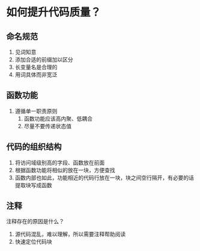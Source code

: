 # 如何提升代码质量？

## 命名规范

1.   见词知意
2.   添加合适的前缀加以区分
3.   长变量名是合理的
4.   用词具体而非宽泛

## 函数功能

1.   遵循单一职责原则
     1.   函数功能应该高内聚、低耦合
     2.   尽量不要传递状态值

## 代码的组织结构

1.   将访问域级别高的字段、函数放在前面
2.   根据函数功能将相似的放在一块，方便查找
3.   函数内部也如此，功能相近的代码行放在一块，块之间空行隔开，有必要的话提取块写成函数

## 注释

注释存在的原因是什么？

1.   源代码混乱，难以理解，所以需要注释帮助阅读
2.   快速定位代码块
